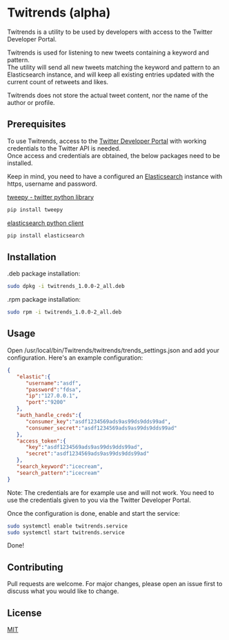 # Twitrends (alpha)

Twitrends is a utility to be used by developers with access to the Twitter Developer Portal.

Twitrends is used for listening to new tweets containing a keyword and pattern. \
The utility will send all new tweets matching the keyword and pattern to an Elasticsearch instance,
and will keep all existing entries updated with the current count of retweets and likes. 

Twitrends does not store the actual tweet content, nor the name of the author or profile. 

## Prerequisites

To use Twitrends, access to the [Twitter Developer Portal](https://developer.twitter.com/en/apply-for-access) with working credentials to the Twitter API is needed. \
Once access and credentials are obtained, the below packages need to be installed. 

Keep in mind, you need to have a configured an [Elasticsearch](https://www.elastic.co/) instance with https, username and password.

[tweepy - twitter python library](https://www.tweepy.org/)
```bash
pip install tweepy
```
[elasticsearch python client](https://pypi.org/project/elasticsearch/)
```bash
pip install elasticsearch
```

## Installation

.deb package installation:

```bash
sudo dpkg -i twitrends_1.0.0-2_all.deb
```
.rpm package installation:

```bash
sudo rpm -i twitrends_1.0.0-2_all.deb
```

## Usage
Open /usr/local/bin/Twitrends/twitrends/trends_settings.json
and add your configuration. Here's an example configuration:

```json
{
   "elastic":{
      "username":"asdf",
      "password":"fdsa",
      "ip":"127.0.0.1",
      "port":"9200"
   },
   "auth_handle_creds":{
      "consumer_key":"asdf1234569ads9as99ds9dds99ad",
      "consumer_secret":"asdf1234569ads9as99ds9dds99ad"
   },
   "access_token":{
      "key":"asdf1234569ads9as99ds9dds99ad",
      "secret":"asdf1234569ads9as99ds9dds99ad"
   },
   "search_keyword":"icecream",
   "search_pattern":"icecream"
}
```
Note: The credentials are for example use and will not work. You need to use the credentials given to you via the Twitter Developer Portal.

Once the configuration is done, enable and start the service:
```bash
sudo systemctl enable twitrends.service
sudo systemctl start twitrends.service
```
Done!

## Contributing
Pull requests are welcome. For major changes, please open an issue first to discuss what you would like to change.

## License
[MIT](https://choosealicense.com/licenses/mit/)

